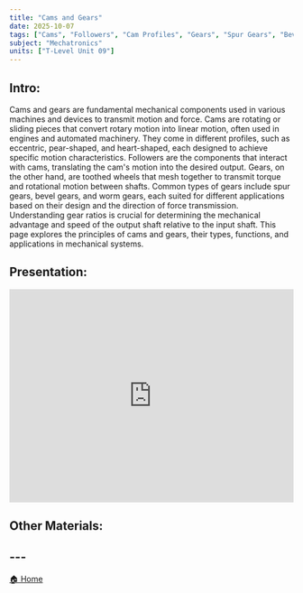 ```yaml
---
title: "Cams and Gears"
date: 2025-10-07
tags: ["Cams", "Followers", "Cam Profiles", "Gears", "Spur Gears", "Bevel Gears", "Worm Gears", "Gear Ratios", "Mechanical Advantage"]
subject: "Mechatronics"
units: ["T-Level Unit 09"]
---
```


## Intro:

Cams and gears are fundamental mechanical components used in various machines and devices to transmit motion and force. 
Cams are rotating or sliding pieces that convert rotary motion into linear motion, often used in engines and automated machinery. They come in different profiles, such as eccentric, pear-shaped, and heart-shaped, each designed to achieve specific motion characteristics. Followers are the components that interact with cams, translating the cam's motion into the desired output.
Gears, on the other hand, are toothed wheels that mesh together to transmit torque and rotational motion between shafts. Common types of gears include spur gears, bevel gears, and worm gears, each suited for different applications based on their design and the direction of force transmission. Understanding gear ratios is crucial for determining the mechanical advantage and speed of the output shaft relative to the input shaft. This page explores the principles of cams and gears, their types, functions, and applications in mechanical systems.

## Presentation:

<div style="position: relative; width: 100%; height: 0; padding-top: 75%;">
    <iframe src="https://EngineeringShare.github.io/engineering-hub/presentations/Cams and Gears.pdf" 
        style="position: absolute; top: 0; left: 0; width: 100%; height: 100%; border: none;">
    </iframe>
</div>

## Other Materials:

## ---

<a href="https://engineeringshare.github.io/engineering-hub">🏠 Home</a>
